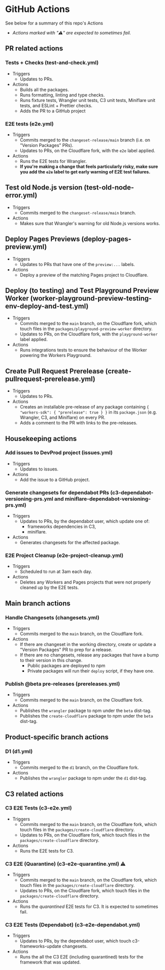 # GitHub Actions

See below for a summary of this repo's Actions

- _Actions marked with "⚠️" are expected to sometimes fail._

## PR related actions

### Tests + Checks (test-and-check.yml)

- Triggers
  - Updates to PRs.
- Actions
  - Builds all the packages.
  - Runs formatting, linting and type checks.
  - Runs fixture tests, Wrangler unit tests, C3 unit tests, Miniflare unit tests, and ESLint + Prettier checks.
  - Adds the PR to a GitHub project

### E2E tests (e2e.yml)

- Triggers
  - Commits merged to the `changeset-release/main` branch (i.e. on "Version Packages" PRs).
  - Updates to PRs, on the Cloudflare fork, with the `e2e` label applied.
- Actions
  - Runs the E2E tests for Wrangler.
  - **If you're making a change that feels particularly risky, make sure you add the `e2e` label to get early warning of E2E test failures.**

## Test old Node.js version (test-old-node-error.yml)

- Triggers
  - Commits merged to the `changeset-release/main` branch.
- Actions
  - Makes sure that Wrangler's warning for old Node.js versions works.

## Deploy Pages Previews (deploy-pages-preview.yml)

- Triggers
  - Updates to PRs that have one of the `preview:...` labels.
- Actions
  - Deploy a preview of the matching Pages project to Cloudflare.

## Deploy (to testing) and Test Playground Preview Worker (worker-playground-preview-testing-env-deploy-and-test.yml)

- Triggers
  - Commits merged to the `main` branch, on the Cloudflare fork, which touch files in the `packages/playground-preview-worker` directory.
  - Updates to PRs, on the Cloudflare fork, with the `playground-worker` label applied.
- Actions
  - Runs integrations tests to ensure the behaviour of the Worker powering the Workers Playground.

## Create Pull Request Prerelease (create-pullrequest-prerelease.yml)

- Triggers
  - Updates to PRs.
- Actions
  - Creates an installable pre-release of any package containing `{ "workers-sdk": { "prerelease": true } }` in its `package.json` (e.g. Wrangler, C3, and Miniflare) on every PR.
  - Adds a comment to the PR with links to the pre-releases.

## Housekeeping actions

### Add issues to DevProd project (issues.yml)

- Triggers
  - Updates to issues.
- Actions
  - Add the issue to a GitHub project.

### Generate changesets for dependabot PRs (c3-dependabot-versioning-prs.yml and miniflare-dependabot-versioning-prs.yml)

- Triggers
  - Updates to PRs, by the dependabot user, which update one of:
    - frameworks dependencies in C3,
    - miniflare.
- Actions
  - Generates changesets for the affected package.

### E2E Project Cleanup (e2e-project-cleanup.yml)

- Triggers
  - Scheduled to run at 3am each day.
- Actions
  - Deletes any Workers and Pages projects that were not properly cleaned up by the E2E tests.

## Main branch actions

### Handle Changesets (changesets.yml)

- Triggers
  - Commits merged to the `main` branch, on the Cloudflare fork.
- Actions
  - If there are changeset in the working directory, create or update a "Version Packages" PR to prep for a release.
  - If there are no changesets, release any packages that have a bump to their version in this change.
    - Public packages are deployed to npm
    - Private packages will run their `deploy` script, if they have one.

### Publish @beta pre-releases (prereleases.yml)

- Triggers
  - Commits merged to the `main` branch, on the Cloudflare fork.
- Actions
  - Publishes the `wrangler` package to npm under the `beta` dist-tag.
  - Publishes the `create-cloudflare` package to npm under the `beta` dist-tag.

## Product-specific branch actions

### D1 (d1.yml)

- Triggers
  - Commits merged to the `d1` branch, on the Cloudflare fork.
- Actions
  - Publishes the `wrangler` package to npm under the `d1` dist-tag.

## C3 related actions

### C3 E2E Tests (c3-e2e.yml)

- Triggers
  - Commits merged to the `main` branch, on the Cloudflare fork, which touch files in the `packages/create-cloudflare` directory.
  - Updates to PRs, on the Cloudflare fork, which touch files in the `packages/create-cloudflare` directory.
- Actions
  - Runs the E2E tests for C3.

### C3 E2E (Quarantine) (c3-e2e-quarantine.yml) ⚠️

- Triggers
  - Commits merged to the `main` branch, on the Cloudflare fork, which touch files in the `packages/create-cloudflare` directory.
  - Updates to PRs, on the Cloudflare fork, which touch files in the `packages/create-cloudflare` directory.
- Actions
  - Runs the _quarantined_ E2E tests for C3. It is expected to sometimes fail.

### C3 E2E Tests (Dependabot) (c3-e2e-dependabot.yml)

- Triggers
  - Updates to PRs, by the dependabot user, which touch c3-frameworks-update changesets.
- Actions
  - Runs the all the C3 E2E (including quarantined) tests for the framework that was updated.
